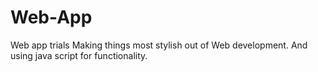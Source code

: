 # Web-App
Web app trials
Making things most stylish out of Web development.
And using java script for functionality.